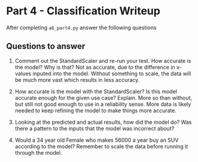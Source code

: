# Part 4 - Classification Writeup

After completing `a6_part4.py` answer the following questions

## Questions to answer

1. Comment out the StandardScaler and re-run your test. How accurate is the model? Why is that?
Not as accurate, due to the difference in x-values inputed into the model. Without something to scale, the data will be much more vast which results in less accuracy.
2. How accurate is the model with the StandardScaler? Is this model accurate enough for the given use case? Explain.
More so than without, but still not good enough to use in a reliability sense. More data is likely needed to keep refining the model to make things more accurate.
3. Looking at the predicted and actual results, how did the model do? Was there a pattern to the inputs that the model was incorrect about?

4. Would a 34 year old Female who makes 56000 a year buy an SUV according to the model? Remember to scale the data before running it through the model.

